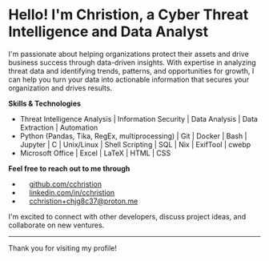 # Hello! I'm Christion, a Cyber Threat Intelligence and Data Analyst
I'm passionate about helping organizations protect their assets and drive business success through data-driven insights. With expertise in analyzing threat data and identifying trends, patterns, and opportunities for growth, I can help you turn your data into actionable information that secures your organization and drives results.

**Skills & Technologies**
-   Threat Intelligence Analysis | Information Security | Data Analysis | Data Extraction | Automation
-   Python (Pandas, Tika, RegEx, multiprocessing) | Git | Docker | Bash | Jupyter | C | Unix/Linux | Shell Scripting | SQL | Nix | ExifTool | cwebp
-   Microsoft Office | Excel | LaTeX | HTML | CSS

**Feel free to reach out to me through**
* <img height="14" width="14" src="https://cdn.simpleicons.org/github/white" />  [github.com/cchristion](https://github.com/cchristion)
* <img height="14" width="14" src="https://content.linkedin.com/content/dam/me/about/LinkedIn_Icon.jpg.original.jpg" /> [linkedin.com/in/cchristion](https://www.linkedin.com/in/cchristion)
* <img height="14" width="14" src="https://cdn.simpleicons.org/maildotru" /> [cchristion+chjg8c37@proton.me](mailto:cchristion+chjg8c37@proton.me)

I'm excited to connect with other developers, discuss project ideas, and collaborate on new ventures.
<hr>

Thank you for visiting my profile!
